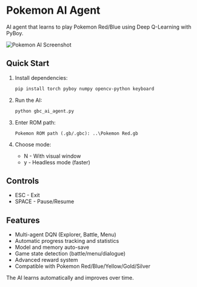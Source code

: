 # Pokemon AI Agent

AI agent that learns to play Pokemon Red/Blue using Deep Q-Learning with PyBoy.

![Pokemon AI Screenshot](screenshot.png)

## Quick Start

1. Install dependencies:
   ```bash
   pip install torch pyboy numpy opencv-python keyboard
   ```

2. Run the AI:
   ```bash
   python gbc_ai_agent.py
   ```

3. Enter ROM path:
   ```
   Pokemon ROM path (.gb/.gbc): ..\Pokemon Red.gb
   ```

4. Choose mode:
   - N - With visual window
   - y - Headless mode (faster)

## Controls

- ESC - Exit
- SPACE - Pause/Resume

## Features

- Multi-agent DQN (Explorer, Battle, Menu)
- Automatic progress tracking and statistics
- Model and memory auto-save
- Game state detection (battle/menu/dialogue)
- Advanced reward system
- Compatible with Pokemon Red/Blue/Yellow/Gold/Silver

The AI learns automatically and improves over time.